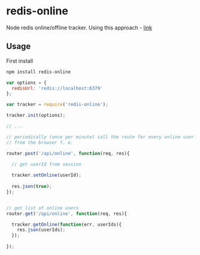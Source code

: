 # redis-online

Node redis online/offline tracker.
Using this approach - [link](http://www.lukemelia.com/blog/archives/2010/01/17/redis-in-practice-whos-online/)

## Usage

First install

```bash
npm install redis-online
```

```js
var options = {
  redisUrl: 'redis://localhost:6379'
};

var tracker = require('redis-online');

tracker.init(options);

// ...

// periodically (once per minute) call the route for every online user
// from the browser f. e.

router.post('/api/online', function(req, res){

  // get userId from session
  
  tracker.setOnline(userId);
  
  res.json(true);
});


// get list of online users
router.get('/api/online', function(req, res){

  tracker.getOnline(function(err, userIds){
    res.json(userIds);
  });
  
});

```


